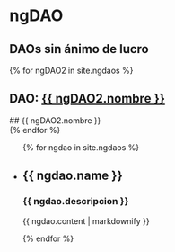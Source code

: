 # ngDAO
## DAOs sin ánimo de lucro

{% for ngDAO2 in site.ngdaos %}
  <div class="ngdao">
    <h2>DAO: <a href="{{ ngDAO2.web }}">{{ ngDAO2.nombre }}</a></h2>
    ## {{ ngDAO2.nombre }}
  </div>
{% endfor %}

<ul>
  {% for ngdao in site.ngdaos %}
    <li>
      <h2>{{ ngdao.name }}</h2>
      <h3>{{ ngdao.descripcion }}</h3>
      <p>{{ ngdao.content | markdownify }}</p>
    </li>
  {% endfor %}
</ul>

